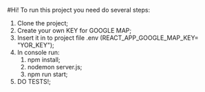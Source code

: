 #Hi! To run this project you need do several steps:

1. Clone the project;
2. Create your own KEY for GOOGLE MAP;
3. Insert it in to project file .env (REACT_APP_GOOGLE_MAP_KEY= "YOR_KEY");
4. In console run:
   1. npm install;
   2. nodemon server.js;
   3. npm run start;
5. DO TESTS!;





